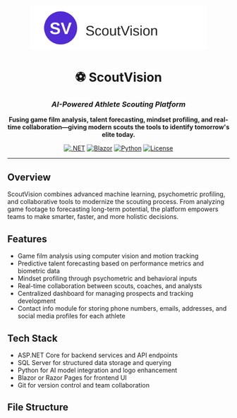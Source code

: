 <div align="center">
  
  <!-- Static Logo for GitHub rendering -->
  <img src="assets/logo/scoutvision-logo.svg" alt="ScoutVision logo" width="400" />
  
  # ⚽ ScoutVision
  
  ### *AI-Powered Athlete Scouting Platform*
  
  **Fusing game film analysis, talent forecasting, mindset profiling, and real-time collaboration—giving modern scouts the tools to identify tomorrow's elite today.**
  
  [![.NET](https://img.shields.io/badge/.NET-8.0-512BD4?logo=dotnet)](https://dotnet.microsoft.com/)
  [![Blazor](https://img.shields.io/badge/Blazor-WebAssembly-512BD4?logo=blazor)](https://blazor.net/)
  [![Python](https://img.shields.io/badge/Python-3.x-3776AB?logo=python)](https://www.python.org/)
  [![License](https://img.shields.io/badge/License-Proprietary-red)](LICENSE)
  
</div>

---

## Overview

ScoutVision combines advanced machine learning, psychometric profiling, and collaborative tools to modernize the scouting process. From analyzing game footage to forecasting long-term potential, the platform empowers teams to make smarter, faster, and more holistic decisions.

## Features

- Game film analysis using computer vision and motion tracking
- Predictive talent forecasting based on performance metrics and biometric data
- Mindset profiling through psychometric and behavioral inputs
- Real-time collaboration between scouts, coaches, and analysts
- Centralized dashboard for managing prospects and tracking development
- Contact info module for storing phone numbers, emails, addresses, and social media profiles for each athlete

## Tech Stack

- ASP.NET Core for backend services and API endpoints
- SQL Server for structured data storage and querying
- Python for AI model integration and logo enhancement
- Blazor or Razor Pages for frontend UI
- Git for version control and team collaboration

## File Structure


